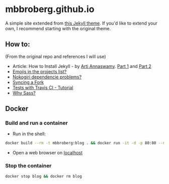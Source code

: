 # mbbroberg.github.io

A simple site extended from [this Jekyll theme](http://sergiokopplin.github.io/indigo/). If you'd like to extend your own, I recommend starting with the original theme.

## How to:

(From the original repo and references I will use)

- Article: How to Install Jekyll - by [Arti Annaswamy](https://github.com/aannasw). [Part 1](http://artiannaswamy.com/build-a-github-blog-part-1) and [Part 2](http://artiannaswamy.com/build-a-github-blog-part-2)
- [Emojis in the projects list?](https://github.com/sergiokopplin/indigo/issues/72)
- [Nokogiri dependencie problems?](https://github.com/sergiokopplin/indigo/issues/81)
- [Syncing a Fork](https://help.github.com/articles/syncing-a-fork/)
- [Tests with Travis CI - Tutorial](http://www.raywenderlich.com/109418/travis-ci-tutorial)
- [Why Sass?](https://github.com/sergiokopplin/indigo/issues/117)

##  Docker

### Build and run a container

- Run in the shell:

```bash
docker build --rm -t mbbroberg:blog . && docker run -it -d -p 80:80 --name blog mbbroberg:blog
```

- Open a web browser on [localhost](http://localhost)

### Stop the container

```bash
docker stop blog && docker rm blog
```
